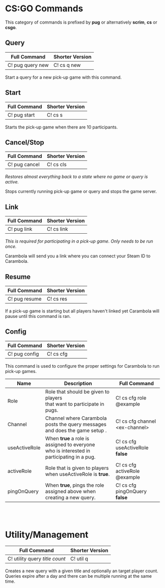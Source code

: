 # CS:GO Commands
This category of commands is prefixed by **pug** or alternatively **scrim**, **cs** or **csgo**.

## Query
| Full Command   | Shorter Version |
|----------------|-----------------|
|C! pug query new|  C! cs q new    |


Start a query for a new pick-up game with this command.

## Start
| Full Command | Shorter Version |
|--------------|-----------------|
| C! pug start |     C! cs s     |

Starts the pick-up game when there are 10 participants.

## Cancel/Stop
| Full Command  | Shorter Version |
|-------------- |-----------------|
| C! pug cancel |    C! cs cls    |

*Restores almost everything back to a state where no game or query is active.*

Stops currently running pick-up game or query and stops the game server.

## Link
| Full Command  | Shorter Version |
|-------------- |-----------------|
|  C! pug link  |   C! cs link    |

*This is required for participating in a pick-up game. Only needs to be run once.*

Carambola will send you a link where you can connect your Steam ID to Carambola.

## Resume
| Full Command    | Shorter Version |
|-----------------|-----------------|
|  C! pug resume  |   C! cs res     |

If a pick-up game is starting but all players haven't linked yet Carambola will pause until this command is ran.

## Config
| Full Command    | Shorter Version |
|-----------------|-----------------|
|  C! pug config  |   C! cs cfg     |

This command is used to configure the proper settings for Carambola to run pick-up games.

|   Name      | Description                                                                                   |      Full Command                 |
|-------------|-----------------------------------------------------------------------------------------------|-----------------------------------|
|   Role      | Role that should be given to players<br> that want to participate in pugs.                    | C! cs cfg role @example           |
|   Channel   | Channel where Carambola posts the query messages and does the game setup .                    | C! cs cfg channel \<ex-channel\>  |
|useActiveRole| When **true** a role is assigned to everyone <br>who is interested in participating in a pug. | C! cs cfg useActiveRole **false** |
| activeRole  | Role that is given to players when useActiveRole is **true**.                                 | C! cs cfg activeRole @example     |
| pingOnQuery | When **true**, pings the role assigned above when creating a new query.                       | C! cs cfg pingOnQuery **false**   |

<br><br>

# Utility/Management
|             Full Command          | Shorter Version |
|-----------------------------------|-----------------|
|  C! utility query *title* *count* |   C! util q     |

Creates a new query with a given title and optionally an target player count.<br>
Queries expire after a day and there can be multiple running at the same time.
